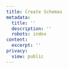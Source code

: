 ```yaml
---
title: Create Schemas
metadata:
  title: ''
  description: ''
  robots: index
content:
  excerpt: ''
privacy:
  view: public
---
```


